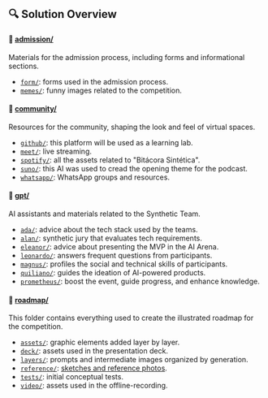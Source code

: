 ## 🔍 Solution Overview

#### 📂 [admission/](admission/)

Materials for the admission process, including forms and informational sections.

- [`form/`](admission/form/): forms used in the admission process.
- [`memes/`](admission/memes/): funny images related to the competition.

#### 📁 [community/](community/)

Resources for the community, shaping the look and feel of virtual spaces.

- [`github/`](community/github/): this platform will be used as a learning lab.
- [`meet/`](community/meet/): live streaming.
- [`spotify/`](community/spotify/): all the assets related to "Bitácora Sintética".
- [`suno/`](community/meet/): this AI was used to cread the opening theme for the podcast.
- [`whatsapp/`](community/whatsapp/): WhatsApp groups and resources.

#### 📁 [gpt/](gpt/)

AI assistants and materials related to the Synthetic Team.

- [`ada/`](gpt/ada/): advice about the tech stack used by the teams.
- [`alan/`](gpt/alan/): synthetic jury that evaluates tech requirements.
- [`eleanor/`](gpt/eleanor/): advice about presenting the MVP in the AI Arena.
- [`leonardo/`](gpt/leonardo/): answers frequent questions from participants.
- [`magnus/`](gpt/magnus/): profiles the social and technical skills of participants.
- [`quiliano/`](gpt/quiliano/): guides the ideation of AI-powered products.
- [`prometheus/`](gpt/prometheus/): boost the event, guide progress, and enhance knowledge.

#### 📁 [roadmap/](roadmap/)

This folder contains everything used to create the illustrated roadmap for the competition.

- [`assets/`](roadmap/assets/): graphic elements added layer by layer.
- [`deck/`](roadmap/deck/): assets used in the presentation deck.
- [`layers/`](roadmap/layers/): prompts and intermediate images organized by generation.
- [`reference/`](roadmap/reference/): [sketches and reference photos](roadmap/reference/photo_whiteboard_step6.jpg).
- [`tests/`](roadmap/tests/): initial conceptual tests.
- [`video/`](roadmap/video/): assets used in the offline-recording.